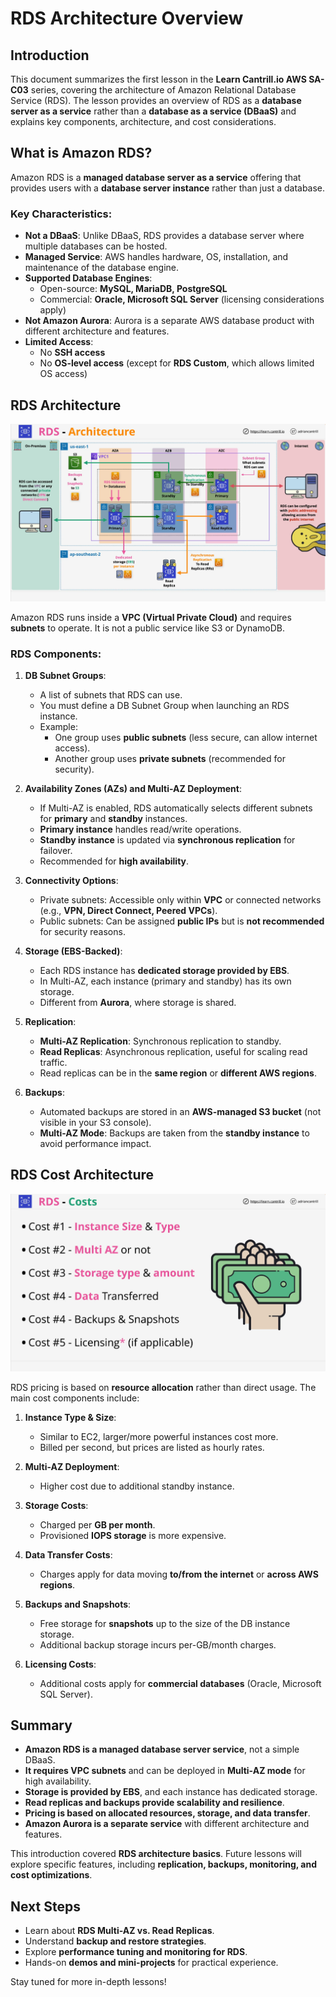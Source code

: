 # RDS Architecture Overview

## Introduction

This document summarizes the first lesson in the **Learn Cantrill.io AWS SA-C03** series, covering the architecture of Amazon Relational Database Service (RDS). The lesson provides an overview of RDS as a **database server as a service** rather than a **database as a service (DBaaS)** and explains key components, architecture, and cost considerations.

## What is Amazon RDS?

Amazon RDS is a **managed database server as a service** offering that provides users with a **database server instance** rather than just a database.

### Key Characteristics:

- **Not a DBaaS**: Unlike DBaaS, RDS provides a database server where multiple databases can be hosted.
- **Managed Service**: AWS handles hardware, OS, installation, and maintenance of the database engine.
- **Supported Database Engines**:
  - Open-source: **MySQL, MariaDB, PostgreSQL**
  - Commercial: **Oracle, Microsoft SQL Server** (licensing considerations apply)
- **Not Amazon Aurora**: Aurora is a separate AWS database product with different architecture and features.
- **Limited Access**:
  - No **SSH access**
  - No **OS-level access** (except for **RDS Custom**, which allows limited OS access)

## RDS Architecture

![alt text](image-11.png)

Amazon RDS runs inside a **VPC (Virtual Private Cloud)** and requires **subnets** to operate. It is not a public service like S3 or DynamoDB.

### RDS Components:

1. **DB Subnet Groups**:

   - A list of subnets that RDS can use.
   - You must define a DB Subnet Group when launching an RDS instance.
   - Example:
     - One group uses **public subnets** (less secure, can allow internet access).
     - Another group uses **private subnets** (recommended for security).

2. **Availability Zones (AZs) and Multi-AZ Deployment**:

   - If Multi-AZ is enabled, RDS automatically selects different subnets for **primary** and **standby** instances.
   - **Primary instance** handles read/write operations.
   - **Standby instance** is updated via **synchronous replication** for failover.
   - Recommended for **high availability**.

3. **Connectivity Options**:

   - Private subnets: Accessible only within **VPC** or connected networks (e.g., **VPN, Direct Connect, Peered VPCs**).
   - Public subnets: Can be assigned **public IPs** but is **not recommended** for security reasons.

4. **Storage (EBS-Backed)**:

   - Each RDS instance has **dedicated storage provided by EBS**.
   - In Multi-AZ, each instance (primary and standby) has its own storage.
   - Different from **Aurora**, where storage is shared.

5. **Replication**:

   - **Multi-AZ Replication**: Synchronous replication to standby.
   - **Read Replicas**: Asynchronous replication, useful for scaling read traffic.
   - Read replicas can be in the **same region** or **different AWS regions**.

6. **Backups**:
   - Automated backups are stored in an **AWS-managed S3 bucket** (not visible in your S3 console).
   - **Multi-AZ Mode**: Backups are taken from the **standby instance** to avoid performance impact.

## RDS Cost Architecture

![alt text](image-12.png)

RDS pricing is based on **resource allocation** rather than direct usage. The main cost components include:

1. **Instance Type & Size**:

   - Similar to EC2, larger/more powerful instances cost more.
   - Billed per second, but prices are listed as hourly rates.

2. **Multi-AZ Deployment**:

   - Higher cost due to additional standby instance.

3. **Storage Costs**:

   - Charged per **GB per month**.
   - Provisioned **IOPS storage** is more expensive.

4. **Data Transfer Costs**:

   - Charges apply for data moving **to/from the internet** or **across AWS regions**.

5. **Backups and Snapshots**:

   - Free storage for **snapshots** up to the size of the DB instance storage.
   - Additional backup storage incurs per-GB/month charges.

6. **Licensing Costs**:
   - Additional costs apply for **commercial databases** (Oracle, Microsoft SQL Server).

## Summary

- **Amazon RDS is a managed database server service**, not a simple DBaaS.
- **It requires VPC subnets** and can be deployed in **Multi-AZ mode** for high availability.
- **Storage is provided by EBS**, and each instance has dedicated storage.
- **Read replicas and backups provide scalability and resilience**.
- **Pricing is based on allocated resources, storage, and data transfer**.
- **Amazon Aurora is a separate service** with different architecture and features.

This introduction covered **RDS architecture basics**. Future lessons will explore specific features, including **replication, backups, monitoring, and cost optimizations**.

## Next Steps

- Learn about **RDS Multi-AZ vs. Read Replicas**.
- Understand **backup and restore strategies**.
- Explore **performance tuning and monitoring for RDS**.
- Hands-on **demos and mini-projects** for practical experience.

Stay tuned for more in-depth lessons!
